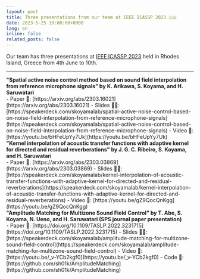```yaml
---
layout: post
title: Three presentations from our team at IEEE ICASSP 2023 🇬🇷
date: 2023-5-25 10:00:00+0900
lang: en
inline: false
related_posts: false
---
```


Our team has three presentations at [IEEE ICASSP 2023](https://2023.ieeeicassp.org/) held in Rhodes Island, Greece from 4th June to 10th. 

***

<div style="font-weight:bolder">"Spatial active noise control method based on sound field interpolation from reference microphone signals" by K. Arikawa, S. Koyama, and H. Saruwatari</div>
- Paper 📝: [https://arxiv.org/abs/2303.16021](https://arxiv.org/abs/2303.16021)
- Slides 👨‍💻: [https://speakerdeck.com/skoyamalab/spatial-active-noise-control-based-on-noise-field-interpolation-from-reference-microphone-signals](https://speakerdeck.com/skoyamalab/spatial-active-noise-control-based-on-noise-field-interpolation-from-reference-microphone-signals)
- Video 🎥: [https://youtu.be/bHFeUpYy7Uk](https://youtu.be/bHFeUpYy7Uk)
  
<br />
  
<div style="font-weight:bolder">"Kernel interpolation of acoustic transfer functions with adaptive kernel for directed and residual reverberations" by J. G. C. Ribeiro, S. Koyama, and H. Saruwatari</div>
- Paper 📝: [https://arxiv.org/abs/2303.03869](https://arxiv.org/abs/2303.03869)
- Slides 👨‍💻: [https://speakerdeck.com/skoyamalab/kernel-interpolation-of-acoustic-transfer-functions-with-adaptive-kernel-for-directed-and-residual-reverberations](https://speakerdeck.com/skoyamalab/kernel-interpolation-of-acoustic-transfer-functions-with-adaptive-kernel-for-directed-and-residual-reverberations)
- Video 🎥: [https://youtu.be/gZ9QocQnKgg](https://youtu.be/gZ9QocQnKgg)
  
<br />
  
<div style="font-weight:bolder">"Amplitude Matching for Multizone Sound Field Control" by T. Abe, S. Koyama, N. Ueno, and H. Saruwatari (SPS journal paper presentation)</div>
- Paper 📝: [https://doi.org/10.1109/TASLP.2022.3231715](https://doi.org/10.1109/TASLP.2022.3231715)
- Slides 👨‍💻: [https://speakerdeck.com/skoyamalab/amplitude-matching-for-multizone-sound-field-control](https://speakerdeck.com/skoyamalab/amplitude-matching-for-multizone-sound-field-control)
- Video 🎥: [https://youtu.be/_v-YCb2kgf0](https://youtu.be/_v-YCb2kgf0)
- Code 🔨: [https://github.com/sh01k/AmplitudeMatching](https://github.com/sh01k/AmplitudeMatching)
